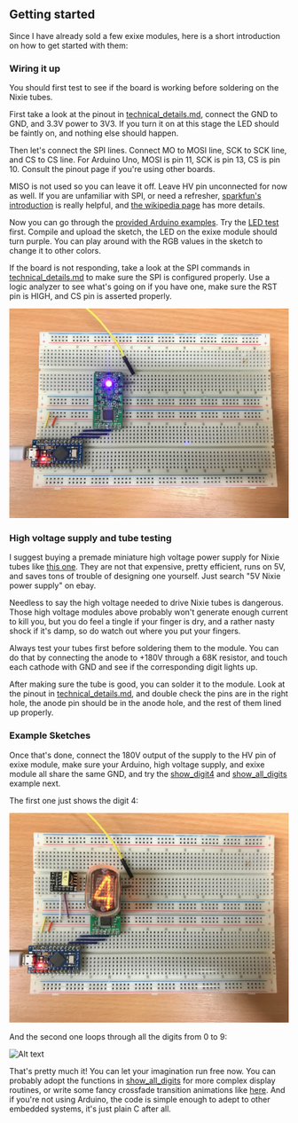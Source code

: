 ## Getting started

Since I have already sold a few exixe modules, here is a short introduction on how to get started with them:

### Wiring it up

You should first test to see if the board is working before soldering on the Nixie tubes.

First take a look at the pinout in [technical_details.md](/technical_details.md), connect the GND to GND, and 3.3V power to 3V3. If you turn it on at this stage the LED should be faintly on, and nothing else should happen.

Then let's connect the SPI lines. Connect MO to MOSI line, SCK to SCK line, and CS to CS line. For Arduino Uno, MOSI is pin 11, SCK is pin 13, CS is pin 10. Consult the pinout page if you're using other boards.

MISO is not used so you can leave it off. Leave HV pin unconnected for now as well. If you are unfamiliar with SPI, or need a refresher, [sparkfun's introduction](https://learn.sparkfun.com/tutorials/serial-peripheral-interface-spi) is really helpful, and [the wikipedia page](https://en.wikipedia.org/wiki/Serial_Peripheral_Interface_Bus) has more details.

Now you can go through the [provided Arduino examples](/arduino_examples). Try the [LED test](/arduino_examples/0_LED_test) first. Compile and upload the sketch, the LED on the exixe module should turn purple. You can play around with the RGB values in the sketch to change it to other colors.

If the board is not responding, take a look at the SPI commands in [technical_details.md](/technical_details.md) to make sure the SPI is configured properly. Use a logic analyzer to see what's going on if you have one, make sure the RST pin is HIGH, and CS pin is asserted properly.

![Alt text](resources/example0.jpg)

### High voltage supply and tube testing

I suggest buying a premade miniature high voltage power supply for Nixie tubes like [this one](https://www.ebay.com/itm/DC-5V-12V-to-170V-DC-High-Voltage-NIXIE-Power-Supply-Module-PSU-NIXIE-TUBE-ERA-/322511957768?hash=item4b1735ef08:g:ftQAAOSwYTVZmjZb). They are not that expensive, pretty efficient, runs on 5V, and saves tons of trouble of designing one yourself. Just search "5V Nixie power supply" on ebay. 

Needless to say the high voltage needed to drive Nixie tubes is dangerous. Those high voltage modules above probably won't generate enough current to kill you, but you do feel a tingle if your finger is dry, and a rather nasty shock if it's damp, so do watch out where you put your fingers.

Always test your tubes first before soldering them to the module. You can do that by connecting the anode to +180V through a 68K resistor, and touch each cathode with GND and see if the corresponding digit lights up.

After making sure the tube is good, you can solder it to the module. Look at the pinout in [technical_details.md](/technical_details.md), and double check the pins are in the right hole, the anode pin should be in the anode hole, and the rest of them lined up properly.

### Example Sketches

Once that's done, connect the 180V output of the supply to the HV pin of exixe module, make sure your Arduino, high voltage supply, and exixe module all share the same GND, and try the [show_digit4](/arduino_examples/1_show_digit4) and [show_all_digits](/arduino_examples/2_show_all_digits) example next.

The first one just shows the digit 4:

![Alt text](resources/example1.jpg)

And the second one loops through all the digits from 0 to 9:

![Alt text](resources/example2.gif)

That's pretty much it! You can let your imagination run free now. You can probably adopt the functions in [show_all_digits](/arduino_examples/2_show_all_digits) for more complex display routines, or write some fancy crossfade transition animations like [here](https://www.youtube.com/watch?v=r3d2alzgjKc). And if you're not using Arduino, the code is simple enough to adept to other embedded systems, it's just plain C after all.